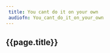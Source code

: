 ```yaml
---
 title: You cant do it on your own
 audiofn: You_cant_do_it_on_your_own
---
```


## {{page.title}}

